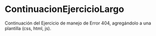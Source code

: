 # ContinuacionEjercicioLargo
Continuación del Ejercicio de manejo de Error 404, agregándolo a una plantilla (css, html, js).
